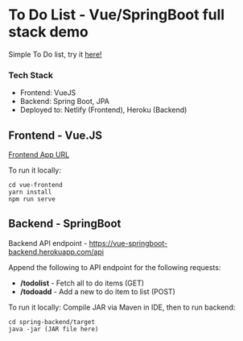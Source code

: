 # To Do List - Vue/SpringBoot full stack demo

Simple To Do list, try it [here!](https://vuespring-todo.netlify.app/)

### Tech Stack

- Frontend: VueJS
- Backend: Spring Boot, JPA
- Deployed to: Netlify (Frontend), Heroku (Backend)

## Frontend - Vue.JS

[Frontend App URL](https://vuespring-todo.netlify.app/)

To run it locally:
```
cd vue-frontend
yarn install
npm run serve
```

## Backend - SpringBoot

Backend API endpoint - https://vue-springboot-backend.herokuapp.com/api

Append the following to API endpoint for the following requests:

- **/todolist** - Fetch all to do items (GET)
- **/todoadd** - Add a new to do item to list (POST)

To run it locally:
Compile JAR via Maven in IDE, then to run backend:

```
cd spring-backend/target
java -jar (JAR file here)
```
